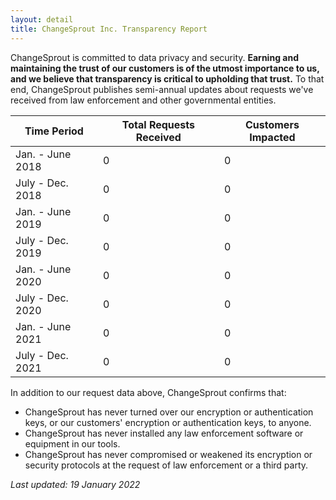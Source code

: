 ```yaml
---
layout: detail
title: ChangeSprout Inc. Transparency Report
---
```

ChangeSprout is committed to data privacy and security. **Earning and maintaining the trust of our customers is of the utmost importance to us, and we believe that transparency is critical to upholding that trust.** To that end, ChangeSprout publishes semi-annual updates about requests we've received from law enforcement and other governmental entities. 

| Time Period      | Total Requests Received | Customers Impacted |
| ---------------- | ----------------------- | ------------------ |
| Jan. - June 2018 | 0                       | 0                  |
| July - Dec. 2018 | 0                       | 0                  |
| Jan. - June 2019 | 0                       | 0                  |
| July - Dec. 2019 | 0                       | 0                  |
| Jan. - June 2020 | 0                       | 0                  |
| July - Dec. 2020 | 0                       | 0                  |
| Jan. - June 2021 | 0                       | 0                  |
| July - Dec. 2021 | 0                       | 0                  |



In addition to our request data above, ChangeSprout confirms that:

* ChangeSprout has never turned over our encryption or authentication keys, or our customers' encryption or authentication keys, to anyone.
* ChangeSprout has never installed any law enforcement software or equipment in our tools.
* ChangeSprout has never compromised or weakened its encryption or security protocols at the request of law enforcement or a third party. 

*Last updated: 19 January 2022*